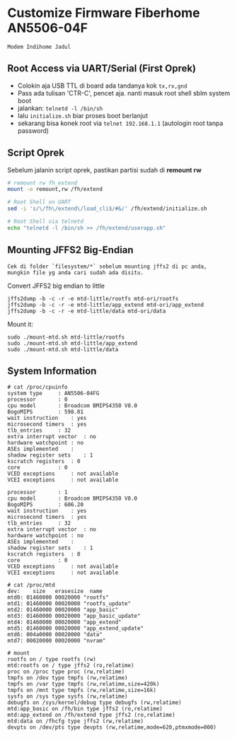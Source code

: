 # Customize Firmware Fiberhome AN5506-04F 

	Modem Indihome Jadul

## Root Access via UART/Serial (First Oprek)

- Colokin aja USB TTL di board ada tandanya kok `tx,rx,gnd`
- Pass ada tulisan 'CTR-C', pencet aja. nanti masuk root shell sblm system boot
- jalankan: `telnetd -l /bin/sh`
- lalu `initialize.sh` biar proses boot berlanjut
- sekarang bisa konek root via `telnet 192.168.1.1` (autologin root tanpa password)

## Script Oprek

Sebelum jalanin script oprek, pastikan partisi sudah di **remount rw**

``` bash
# remount rw fh_extend
mount -o remount,rw /fh/extend

# Root Shell on UART
sed -i 's/\/fh\/extend\/load_cli$/#&/' /fh/extend/initialize.sh

# Root Shell via telnetd
echo "telnetd -l /bin/sh >> /fh/extend/userapp.sh"

```

## Mounting JFFS2 Big-Endian

	Cek di folder `filesystem/*` sebelum mounting jffs2 di pc anda, mungkin file yg anda cari sudah ada disitu.

Convert JFFS2 big endian to little
```
jffs2dump -b -c -r -e mtd-little/rootfs mtd-ori/rootfs
jffs2dump -b -c -r -e mtd-little/app_extend mtd-ori/app_extend
jffs2dump -b -c -r -e mtd-little/data mtd-ori/data
```

Mount it:
```
sudo ./mount-mtd.sh mtd-little/rootfs
sudo ./mount-mtd.sh mtd-little/app_extend
sudo ./mount-mtd.sh mtd-little/data
```

## System Information

```
# cat /proc/cpuinfo 
system type		: AN5506-04FG
processor		: 0
cpu model		: Broadcom BMIPS4350 V8.0
BogoMIPS		: 598.01
wait instruction	: yes
microsecond timers	: yes
tlb_entries		: 32
extra interrupt vector	: no
hardware watchpoint	: no
ASEs implemented	:
shadow register sets	: 1
kscratch registers	: 0
core			: 0
VCED exceptions		: not available
VCEI exceptions		: not available

processor		: 1
cpu model		: Broadcom BMIPS4350 V8.0
BogoMIPS		: 606.20
wait instruction	: yes
microsecond timers	: yes
tlb_entries		: 32
extra interrupt vector	: no
hardware watchpoint	: no
ASEs implemented	:
shadow register sets	: 1
kscratch registers	: 0
core			: 0
VCED exceptions		: not available
VCEI exceptions		: not available
```

```
# cat /proc/mtd 
dev:    size   erasesize  name
mtd0: 01460000 00020000 "rootfs"
mtd1: 01460000 00020000 "rootfs_update"
mtd2: 01460000 00020000 "app_basic"
mtd3: 01460000 00020000 "app_basic_update"
mtd4: 01460000 00020000 "app_extend"
mtd5: 01460000 00020000 "app_extend_update"
mtd6: 004a0000 00020000 "data"
mtd7: 00020000 00020000 "nvram"
```

```
# mount
rootfs on / type rootfs (rw)
mtd:rootfs on / type jffs2 (ro,relatime)
proc on /proc type proc (rw,relatime)
tmpfs on /dev type tmpfs (rw,relatime)
tmpfs on /var type tmpfs (rw,relatime,size=420k)
tmpfs on /mnt type tmpfs (rw,relatime,size=16k)
sysfs on /sys type sysfs (rw,relatime)
debugfs on /sys/kernel/debug type debugfs (rw,relatime)
mtd:app_basic on /fh/bin type jffs2 (ro,relatime)
mtd:app_extend on /fh/extend type jffs2 (ro,relatime)
mtd:data on /fhcfg type jffs2 (rw,relatime)
devpts on /dev/pts type devpts (rw,relatime,mode=620,ptmxmode=000)
```

